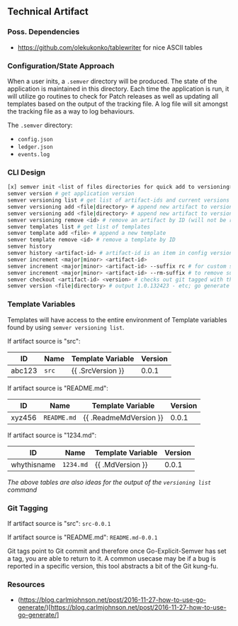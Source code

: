 ## Technical Artifact

### Poss. Dependencies

- https://github.com/olekukonko/tablewriter for nice ASCII tables

### Configuration/State Approach

When a user inits, a `.semver` directory will be produced. The state of the application is maintained in this directory. Each time the application is run, it will utilize go routines to check for Patch releases as well as updating all templates based on the output of the tracking file. A log file will sit amongst the tracking file as a way to log behaviours.

The `.semver` directory:

- `config.json`
- `ledger.json`
- `events.log`

### CLI Design

```sh
[x] semver init <list of files directories for quick add to versioning> # i.e. `v init src tests xyz.wireframe`
semver version # get application version
semver versioning list # get list of artifact-ids and current versions (in tabular form)
semver versioning add <file|directory> # append new artifact to versioning list
semver versioning add <file|directory> # append new artifact to versioning list
semver versioning remove <id> # remove an artifact by ID (will not be removed from history or ledger)
semver templates list # get list of templates
semver template add <file> # append a new template
semver template remove <id> # remove a template by ID
semver history
semver history <artifact-id> # artifact-id is an item in config versioning / consider pulling commit information per minor releases or an artifact?
semver increment <major|minor> <artifact-id>
semver increment <major|minor> <artifact-id> --suffix rc # for custom suffix
semver increment <major|minor> <artifact-id> --rm-suffix # to remove suffix with addition
semver checkout <artifact-id> <version> # checks out git tagged with the following version (read-only *no incrementing from here* - this is not Git)
semver version <file|directory> # output 1.0.132423 - etc; go generate with -ldflags argument?
```

### Template Variables

Templates will have access to the entire environment of Template variables found by using `semver versioning list`.

If artifact source is "src":

| ID     | Name  | Template Variable | Version |
| ------ | ----- | ----------------- | ------- |
| abc123 | `src` | {{ .SrcVersion }} | 0.0.1   |


If artifact source is "README.md":

| ID     | Name        | Template Variable      | Version |
| ------ | ----------- | ---------------------- | ------- |
| xyz456 | `README.md` | {{ .ReadmeMdVersion }} | 0.0.1   |


If artifact source is "1234.md":

| ID          | Name      | Template Variable | Version |
| ----------- | --------- | ----------------- | ------- |
| whythisname | `1234.md` | {{ .MdVersion }}  | 0.0.1   |

*The above tables are also ideas for the output of the `versioning list` command*

### Git Tagging

If artifact source is "src": `src-0.0.1`

If artifact source is "README.md": `README.md-0.0.1`

Git tags point to Git commit and therefore once Go-Explicit-Semver has set a tag, you are able to return to it. A common usecase may be if a bug is reported in a specific version, this tool abstracts a bit of the Git kung-fu.

### Resources

- (https://blog.carlmjohnson.net/post/2016-11-27-how-to-use-go-generate/)[https://blog.carlmjohnson.net/post/2016-11-27-how-to-use-go-generate/]